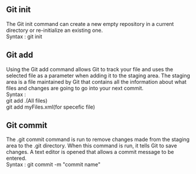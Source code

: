 ## Git init  
The Git init command can create a new empty repository in a current directory or re-initialize an existing one.<br>
Syntax : git init

## Git add
Using the Git add command allows Git to track your file and uses the selected file as a parameter when adding it to the staging area. The staging area is a file maintained by Git that contains all the information about what files and changes are going to go into your next commit.<br>
Syntax :<br>
git add .(All files)<br>
git add myFiles.xml(for specefic file)

## Git commit
The .git commit command is run to remove changes made from the staging area to the .git directory. When this command is run, it tells Git to save changes. A text editor is opened that allows a commit message to be entered.<br>
Syntax : git commit -m "commit name"